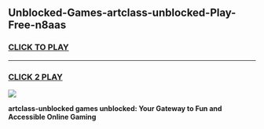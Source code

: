 
## Unblocked-Games-artclass-unblocked-Play-Free-n8aas
<h3>
<a href="https://premium76.site?title=artclass-unblocked&ref=12A">CLICK TO PLAY</a></h3>
<hr>

<h3>
<a href="https://premium76.site?title=artclass-unblocked&ref=12A">CLICK 2 PLAY</a>
  
</h3>

<a href="https://premium76.site?title=artclass-unblocked&ref=12A"><img src="https://clearcache.store/games.png"></a>


**artclass-unblocked games unblocked: Your Gateway to Fun and Accessible Online Gaming**
